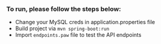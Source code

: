 ### To run, please follow the steps below:

- Change your MySQL creds in application.properties file
- Build project via `mvn spring-boot:run`
- Import `endpoints.paw` file to test the API endpoints
